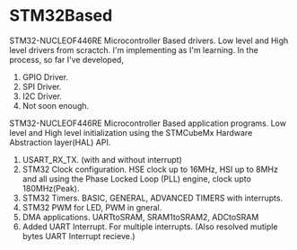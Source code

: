 # STM32Based
STM32-NUCLEOF446RE Microcontroller Based drivers. Low level and High level drivers from scractch. 
I'm implementing as I'm learning. In the process, so far I've developed,
1. GPIO Driver.
2. SPI Driver.
3. I2C Driver.
4. Not soon enough.

STM32-NUCLEOF446RE Microcontroller Based application programs. Low level and High level initialization using the STMCubeMx Hardware Abstraction layer(HAL) API. 
1. USART_RX_TX. (with and without interrupt)
2. STM32 Clock configuration. HSE clock up to 16MHz, HSI up to 8MHz and all using the Phase Locked Loop (PLL) engine, clock upto 180MHz(Peak). 
3. STM32 Timers. BASIC, GENERAL, ADVANCED TIMERS with interrupts.
4. STM32 PWM for LED, PWM in gneral.
5. DMA applications. UARTtoSRAM, SRAM1toSRAM2, ADCtoSRAM
6. Added UART Interrupt. For multiple interrupts. 
   (Also resolved mutiple bytes UART Interrupt recieve.)
